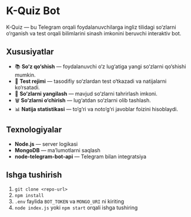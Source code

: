 # K-Quiz Bot

K-Quiz — bu Telegram orqali foydalanuvchilarga ingliz tilidagi so‘zlarni o‘rganish va test orqali bilimlarini sinash imkonini beruvchi interaktiv bot.

## Xususiyatlar
- 📚 **So‘z qo‘shish** — foydalanuvchi o‘z lug‘atiga yangi so‘zlarni qo‘shishi mumkin.
- 📝 **Test rejimi** — tasodifiy so‘zlardan test o‘tkazadi va natijalarni ko‘rsatadi.
- 🔄 **So‘zlarni yangilash** — mavjud so‘zlarni tahrirlash imkoni.
- 🗑 **So‘zlarni o‘chirish** — lug‘atdan so‘zlarni olib tashlash.
- 📊 **Natija statistikasi** — to‘g‘ri va noto‘g‘ri javoblar foizini hisoblaydi.

## Texnologiyalar
- **Node.js** — server logikasi
- **MongoDB** — ma’lumotlarni saqlash
- **node-telegram-bot-api** — Telegram bilan integratsiya

## Ishga tushirish
1. `git clone <repo-url>`
2. `npm install`
3. `.env` faylida `BOT_TOKEN` va `MONGO_URI` ni kiriting
4. `node index.js` yoki `npm start` orqali ishga tushiring
